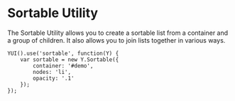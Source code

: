 Sortable Utility
================

The Sortable Utility allows you to create a sortable list from a container and a group of children. It also allows you to join lists together in various ways.

    YUI().use('sortable', function(Y) {
        var sortable = new Y.Sortable({
            container: '#demo',
            nodes: 'li',
            opacity: '.1'
        });
    });
